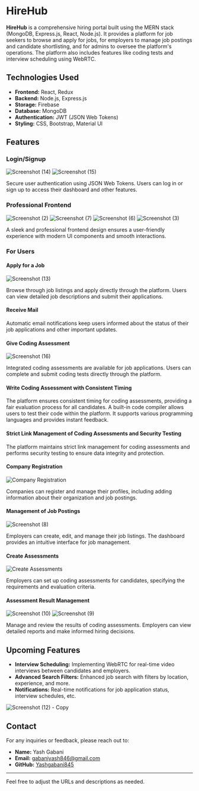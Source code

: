 
# HireHub

**HireHub** is a comprehensive hiring portal built using the MERN stack (MongoDB, Express.js, React, Node.js). It provides a platform for job seekers to browse and apply for jobs, for employers to manage job postings and candidate shortlisting, and for admins to oversee the platform's operations. The platform also includes features like coding tests and interview scheduling using WebRTC.

## Technologies Used

- **Frontend:** React, Redux
- **Backend:** Node.js, Express.js
- **Storage:** Firebase
- **Database:** MongoDB
- **Authentication:** JWT (JSON Web Tokens)
- **Styling:** CSS, Bootstrap, Material UI

## Features

### Login/Signup

![Screenshot (14)](https://github.com/user-attachments/assets/96b2d2d7-c289-4f8b-9671-a588f07d9c4c)
![Screenshot (15)](https://github.com/user-attachments/assets/5b41da4e-6179-4ce3-ac46-ce065a482ae0)


Secure user authentication using JSON Web Tokens. Users can log in or sign up to access their dashboard and other features.

### Professional Frontend
![Screenshot (2)](https://github.com/user-attachments/assets/f29a6bd3-ae01-4dc3-9c1d-d48461833389)
![Screenshot (7)](https://github.com/user-attachments/assets/8da3613a-2afc-4a04-9b01-e151488108f1)
![Screenshot (6)](https://github.com/user-attachments/assets/1be68a0e-0a8a-4c0d-8d5b-dec50a56489a)
![Screenshot (3)](https://github.com/user-attachments/assets/48b3ff8a-333a-4b33-a9f7-f71659bfab19)


A sleek and professional frontend design ensures a user-friendly experience with modern UI components and smooth interactions.

### For Users

#### Apply for a Job
![Screenshot (13)](https://github.com/user-attachments/assets/66344e1d-7745-4681-aaf9-2f7afd4f7562)


Browse through job listings and apply directly through the platform. Users can view detailed job descriptions and submit their applications.

#### Receive Mail


Automatic email notifications keep users informed about the status of their job applications and other important updates.

#### Give Coding Assessment

![Screenshot (16)](https://github.com/user-attachments/assets/e984a758-c0e6-4b8c-924f-c822b5340614)

Integrated coding assessments are available for job applications. Users can complete and submit coding tests directly through the platform.

#### Write Coding Assessment with Consistent Timing

The platform ensures consistent timing for coding assessments, providing a fair evaluation process for all candidates.
A built-in code compiler allows users to test their code within the platform. It supports various programming languages and provides instant feedback.

#### Strict Link Management of Coding Assessments and Security Testing
The platform maintains strict link management for coding assessments and performs security testing to ensure data integrity and protection.

#### Company Registration

![Company Registration](https://example.com/screenshots/company-registration.png)

Companies can register and manage their profiles, including adding information about their organization and job postings.

#### Management of Job Postings

![Screenshot (8)](https://github.com/user-attachments/assets/7ee4c641-a7ac-4ffe-aec1-247ea167db29)

Employers can create, edit, and manage their job listings. The dashboard provides an intuitive interface for job management.

#### Create Assessments

![Create Assessments](https://example.com/screenshots/create-assessments.png)

Employers can set up coding assessments for candidates, specifying the requirements and evaluation criteria.

#### Assessment Result Management

![Screenshot (10)](https://github.com/user-attachments/assets/22051334-d375-4a33-8434-a4de14ab64d1)
![Screenshot (9)](https://github.com/user-attachments/assets/52f6ecf3-9771-4ad3-9bfb-660d293abc7f)


Manage and review the results of coding assessments. Employers can view detailed reports and make informed hiring decisions.

## Upcoming Features

- **Interview Scheduling:** Implementing WebRTC for real-time video interviews between candidates and employers.
- **Advanced Search Filters:** Enhanced job search with filters by location, experience, and more.
- **Notifications:** Real-time notifications for job application status, interview schedules, etc.


![Screenshot (12) - Copy](https://github.com/user-attachments/assets/b172fc0f-49f8-419b-9512-315587921861)

## Contact

For any inquiries or feedback, please reach out to:

- **Name:** Yash Gabani
- **Email:** [gabaniyash846@gmail.com](mailto:gabaniyash846@gmail.com)
- **GitHub:** [Yashgabani845](https://github.com/Yashgabani845)

---

Feel free to adjust the URLs and descriptions as needed.
